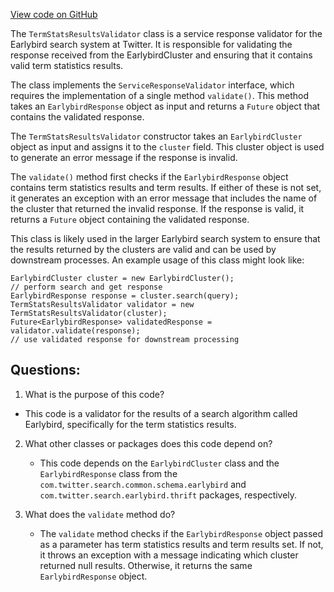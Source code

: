 [View code on GitHub](https://github.com/misbahsy/the-algorithm/src/java/com/twitter/search/earlybird_root/validators/TermStatsResultsValidator.java)

The `TermStatsResultsValidator` class is a service response validator for the Earlybird search system at Twitter. It is responsible for validating the response received from the EarlybirdCluster and ensuring that it contains valid term statistics results. 

The class implements the `ServiceResponseValidator` interface, which requires the implementation of a single method `validate()`. This method takes an `EarlybirdResponse` object as input and returns a `Future` object that contains the validated response. 

The `TermStatsResultsValidator` constructor takes an `EarlybirdCluster` object as input and assigns it to the `cluster` field. This cluster object is used to generate an error message if the response is invalid. 

The `validate()` method first checks if the `EarlybirdResponse` object contains term statistics results and term results. If either of these is not set, it generates an exception with an error message that includes the name of the cluster that returned the invalid response. If the response is valid, it returns a `Future` object containing the validated response. 

This class is likely used in the larger Earlybird search system to ensure that the results returned by the clusters are valid and can be used by downstream processes. An example usage of this class might look like:

```
EarlybirdCluster cluster = new EarlybirdCluster();
// perform search and get response
EarlybirdResponse response = cluster.search(query);
TermStatsResultsValidator validator = new TermStatsResultsValidator(cluster);
Future<EarlybirdResponse> validatedResponse = validator.validate(response);
// use validated response for downstream processing
```
## Questions: 
 1. What is the purpose of this code?
   - This code is a validator for the results of a search algorithm called Earlybird, specifically for the term statistics results.

2. What other classes or packages does this code depend on?
   - This code depends on the `EarlybirdCluster` class and the `EarlybirdResponse` class from the `com.twitter.search.common.schema.earlybird` and `com.twitter.search.earlybird.thrift` packages, respectively.

3. What does the `validate` method do?
   - The `validate` method checks if the `EarlybirdResponse` object passed as a parameter has term statistics results and term results set. If not, it throws an exception with a message indicating which cluster returned null results. Otherwise, it returns the same `EarlybirdResponse` object.